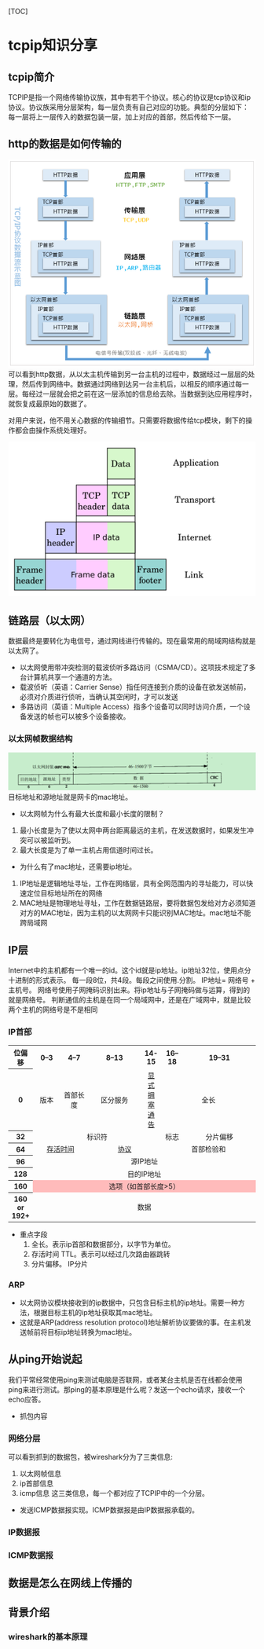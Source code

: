 
[TOC]

# tcpip知识分享

## tcpip简介
TCPIP是指一个网络传输协议族，其中有若干个协议。核心的协议是tcp协议和ip协议。协议族采用分层架构，每一层负责有自己对应的功能。典型的分层如下：
每一层将上一层传入的数据包装一层，加上对应的首部，然后传给下一层。

## http的数据是如何传输的
![http传输](./assets/http传输.png)
可以看到http数据，从以太主机传输到另一台主机的过程中，数据经过一层层的处理，然后传到网络中。数据通过网络到达另一台主机后，以相反的顺序通过每一层。每经过一层就会把之前在这一层添加的信息给去除。当数据到达应用程序时，就恢复成最原始的数据了。

对用户来说，他不用关心数据的传输细节。只需要将数据传给tcp模块，剩下的操作都会由操作系统处理好。

![数据的逐层处理](./assets/UDP_encapsulation.svg)

<!-- 1. 应用层产生的http数据
2. 传输层以应用层的数据作为基础，添加了tcp相关的信息(tcp首部)。
3. 网络层在传输层的数据前面添加了, ip协议相关的信息(ip首部)
4. 链路层在网络层的数据前面添加了以太网相关的信息(以太网首部) -->

## 链路层（以太网）
数据最终是要转化为电信号，通过网线进行传输的。现在最常用的局域网结构就是以太网了。
* 以太网使用带冲突检测的载波侦听多路访问（CSMA/CD）。这项技术规定了多台计算机共享一个通道的方法。
* 载波侦听（英语：Carrier Sense）指任何连接到介质的设备在欲发送帧前，必须对介质进行侦听，当确认其空闲时，才可以发送
* 多路访问（英语：Multiple Access）指多个设备可以同时访问介质，一个设备发送的帧也可以被多个设备接收。

### 以太网帧数据结构
![数据的逐层处理](./assets/以太网帧.png)
目标地址和源地址就是网卡的mac地址。
* 以太网帧为什么有最大长度和最小长度的限制？
1. 最小长度是为了使以太网中两台距离最远的主机，在发送数据时，如果发生冲突可以被监听到。
2. 最大长度是为了单一主机占用信道时间过长。

* 为什么有了mac地址，还需要ip地址。
1. IP地址是逻辑地址寻址，工作在网络层，具有全网范围内的寻址能力，可以快速定位目标地址所在的网络
2. MAC地址是物理地址寻址，工作在数据链路层，要将数据包发给对方必须知道对方的MAC地址，因为主机的以太网网卡只能识别MAC地址。mac地址不能跨局域网
<!-- * 只靠mac地址，两台主机能够通信吗？
不能。如果两台主机在同一个局域网内，则可以直接发送消息。而如果在两个不同的局域网内，则无法通信。mac地址无法跨局域网。 -->

## IP层
Internet中的主机都有一个唯一的id。这个id就是ip地址。ip地址32位，使用点分十进制的形式表示。 每一段8位，共4段。每段之间使用.分割。
IP地址= 网络号 + 主机号。
网络号使用子网掩码识别出来。将ip地址与子网掩码做与运算，得到的就是网络号。
判断通信的主机是在同一个局域网中，还是在广域网中，就是比较两个主机的网络号是不是相同

### IP首部
<table class="wikitable" style="text-align:center">
<tbody><tr>
<th width="4%">位偏移
</th>
<th colspan="4" width="12%">0–3
</th>
<th colspan="4" width="12%">4–7
</th>
<th colspan="6" width="24%">8–13
</th>
<th colspan="2" width="6%">14-15
</th>
<th colspan="3" width="9%">16–18
</th>
<th colspan="13" width="39%">19–31
</th></tr>
<tr>
<th>0
</th>
<td colspan="4">版本
</td>
<td colspan="4">首部长度
</td>
<td colspan="6">区分服务
</td>
<td colspan="2"><a href="/w/index.php?title=%E6%98%BE%E5%BC%8F%E6%8B%A5%E5%A1%9E%E9%80%9A%E5%91%8A&amp;action=edit&amp;redlink=1" class="new" title="显式拥塞通告（页面不存在）">显式拥塞通告</a>
</td>
<td colspan="16">全长
</td></tr>
<tr>
<th>32
</th>
<td colspan="16">标识符
</td>
<td colspan="3">标志
</td>
<td colspan="13">分片偏移
</td></tr>
<tr>
<th>64
</th>
<td colspan="8"><a href="/wiki/%E5%AD%98%E6%B4%BB%E6%99%82%E9%96%93" title="存活时间">存活时间</a>
</td>
<td colspan="8"><a href="/wiki/%E5%8D%8F%E8%AE%AE" class="mw-disambig" title="协议">协议</a>
</td>
<td colspan="16">首部检验和
</td></tr>
<tr>
<th>96
</th>
<td colspan="32">源IP地址
</td></tr>
<tr>
<th>128
</th>
<td colspan="32">目的IP地址
</td></tr>
<tr>
<th>160
</th>
<td colspan="32" bgcolor="#FFBBBB">选项（如首部长度&gt;5）
</td></tr>
<tr>
<th>160<br>or<br>192+
</th>
<td colspan="32">&nbsp;<br>数据<br>&nbsp;
</td></tr></tbody></table>

* 重点字段
    1. 全长。表示ip首部和数据部分，以字节为单位。
    2. 存活时间 TTL。表示可以经过几次路由器跳转
    3. 分片偏移。  IP分片

### ARP
* 以太网协议模块接收到的ip数据中，只包含目标主机的ip地址。需要一种方法，根据目标主机的ip地址获取其mac地址。
* 这就是ARP(address resolution protocol)地址解析协议要做的事。在主机发送帧前将目标ip地址转换为mac地址。






## 从ping开始说起
我们平常经常使用ping来测试电脑是否联网，或者某台主机是否在线都会使用ping来进行测试。那ping的基本原理是什么呢？发送一个echo请求，接收一个echo应答。
* 抓包内容

### 网络分层
可以看到抓到的数据包，被wireshark分为了三类信息:
1. 以太网帧信息
2. ip首部信息
3. icmp信息
这三类信息，每一个都对应了TCPIP中的一个分层。



* 发送ICMP数据报实现。ICMP数据报是由IP数据报承载的。

### IP数据报

### ICMP数据报



## 数据是怎么在网线上传播的





## 背景介绍
### wireshark的基本原理